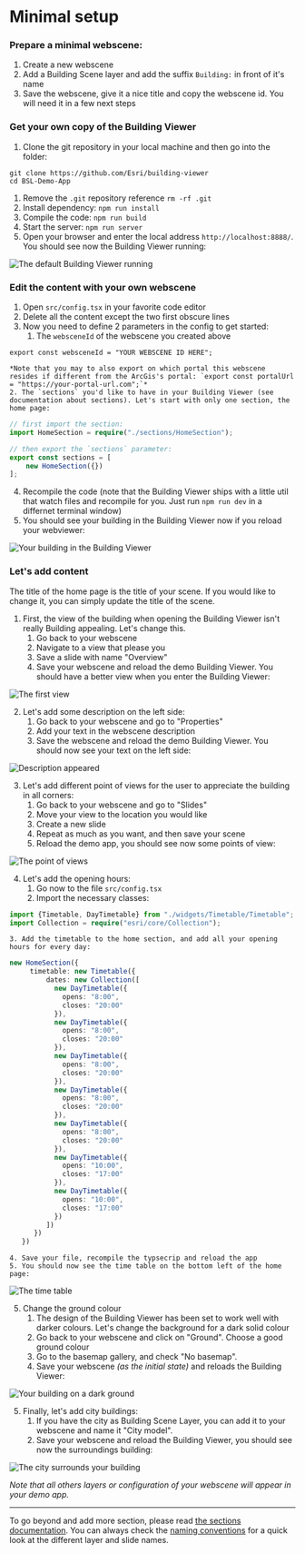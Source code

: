 # Minimal setup

### Prepare a minimal webscene:
1. Create a new webscene
1. Add a Building Scene layer and add the suffix `Building:` in front of it's name
1. Save the webscene, give it a nice title and copy the webscene id. You will need it in a few next steps

### Get your own copy of the Building Viewer

1. Clone the git repository in your local machine and then go into the folder:
```
git clone https://github.com/Esri/building-viewer
cd BSL-Demo-App
```
1. Remove the `.git` repository reference `rm -rf .git`
1. Install dependency: `npm run install`
1. Compile the code: `npm run build`
1. Start the server: `npm run server`
1. Open your browser and enter the local address `http://localhost:8888/`. You should see now the Building Viewer running:


![The default Building Viewer running](./images/screenshot_1.png)


### Edit the content with your own webscene
1. Open `src/config.tsx` in your favorite code editor
2. Delete all the content except the two first obscure lines
3. Now you need to define 2 parameters in the config to get started:
    1. The `websceneId` of the webscene you created above
```
export const websceneId = "YOUR WEBSCENE ID HERE";
```
    *Note that you may to also export on which portal this webscene resides if different from the ArcGis's portal: `export const portalUrl = "https://your-portal-url.com";`*
    2. The `sections` you'd like to have in your Building Viewer (see documentation about sections). Let's start with only one section, the home page: 
```typescript
// first import the section:
import HomeSection = require("./sections/HomeSection");

// then export the `sections` parameter:
export const sections = [
    new HomeSection({})
];
```
4. Recompile the code (note that the Building Viewer ships with a little util that watch files and recompile for you. Just run `npm run dev` in a differnet terminal window)
5. You should see your building in the Building Viewer now if you reload your webviewer:

![Your building in the Building Viewer](./images/screenshot_2.png)

### Let's add content

The title of the home page is the title of your scene. If you would like to change it, you can simply update the title of the scene.

1. First, the view of the building when opening the Building Viewer isn't really Building appealing. Let's change this.
    1. Go back to your webscene
    2. Navigate to a view that please you
    3. Save a slide with name "Overview"
    4. Save your webscene and reload the demo Building Viewer. You should have a better view when you enter the Building Viewer:

![The first view](./images/screenshot_3.png)

2. Let's add some description on the left side:
    1. Go back to your webscene and go to "Properties"
    2. Add your text in the webscene description
    3. Save the webscene and reload the demo Building Viewer. You should now see your text on the left side:

 ![Description appeared](./images/screenshot_4.png)

3. Let's add different point of views for the user to appreciate the building in all corners:
    1. Go back to your webscene and go to "Slides"
    2. Move your view to the location you would like
    3. Create a new slide
    4. Repeat as much as you want, and then save your scene
    5. Reload the demo app, you should see now some points of view:

![The point of views](./images/screenshot_5.png)

4. Let's add the opening hours:
    1. Go now to the file `src/config.tsx`
    2. Import the necessary classes:
```typescript
import {Timetable, DayTimetable} from "./widgets/Timetable/Timetable";
import Collection = require("esri/core/Collection");
```
    3. Add the timetable to the home section, and add all your opening hours for every day:
```typescript
new HomeSection({
     timetable: new Timetable({
         dates: new Collection([
           new DayTimetable({
             opens: "8:00",
             closes: "20:00"
           }),
           new DayTimetable({
             opens: "8:00",
             closes: "20:00"
           }),
           new DayTimetable({
             opens: "8:00",
             closes: "20:00"
           }),
           new DayTimetable({
             opens: "8:00",
             closes: "20:00"
           }),
           new DayTimetable({
             opens: "8:00",
             closes: "20:00"
           }),
           new DayTimetable({
             opens: "10:00",
             closes: "17:00"
           }),
           new DayTimetable({
             opens: "10:00",
             closes: "17:00"
           })
         ])
      })
   })
```
    4. Save your file, recompile the typsecrip and reload the app
    5. You should now see the time table on the bottom left of the home page:

![The time table](./images/screenshot_6.png)


5. Change the ground colour
    1. The design of the Building Viewer has been set to work well with darker colours. Let's change the background for a dark solid colour
    2. Go back to your webscene and click on "Ground". Choose a good ground colour
    3. Go to the basemap gallery, and check "No basemap".
    4. Save your webscene *(as the initial state)* and reloads the Building Viewer:

![Your building on a dark ground](./images/screenshot_7.png)

5. Finally, let's add city buildings:
    1. If you have the city as Building Scene Layer, you can add it to your webscene and name it "City model".
    2. Save your webscene and reload the Building Viewer, you should see now the surroundings building:

![The city surrounds your building](./images/screenshot_8.png)

*Note that all others layers or configuration of your webscene will appear in your demo app.*

---

To go beyond and add more section, please read [the sections documentation](./Section.html). You can always check the [naming conventions](./NameConventions.html) for a quick look at the different layer and slide names.
